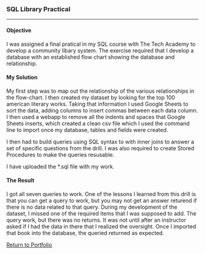 ### SQL Library Practical
***

#### Objective
I was assigned a final pratical in my SQL course with The Tech Academy to develop a community libary system. The exercise required that I develop a database with an established flow chart showing the database and relationship. 

#### My Solution
My first step was to map out the relationship of the various relationships in the flow-chart. I then created my dataset by looking for the top 100 american literary works. Taking that information I used Google Sheets to sort the data, adding columns to insert commas between each data column. I then used a webapp to remove all the indents and spaces that Google Sheets inserts, which created a clean csv file which I used the command line to import once my database, tables and fields were created.

I then had to build queries using SQL syntax to with inner joins to answer a set of specific questions from the drill. I was also required to create Stored Procedures to make the queries resusable. 

I have uploaded the *.sql file with my work. 

#### The Result
I got all seven queries to work. One of the lessons I learned from this drill is that you can get a query to work, but you may not get an answer returend if there is no data related to that query. During my development of the dataset, I missed one of the required items that I was supposed to add. The query work, but there was no returns. It was not until after an instructor asked if I had the data in there that I realized the oversight. Once I imported that book into the database, the queried returned as expected.  

[Return to Portfolio](https://github.com/mrmichaelgallen/Portfolio-for-MichaelAllen/)

